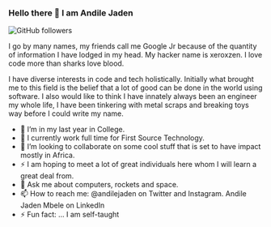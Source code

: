 ### Hello there 👋 I am Andile Jaden

![GitHub followers](https://img.shields.io/github/followers/xeroxzen?logo=GitHub&logoColor=black)

I go by many names, my friends call me Google Jr because of the quantity of information I have lodged in my head. My hacker name is xeroxzen. I love code more than sharks love blood. 

I have diverse interests in code and tech holistically. Initially what brought me to this field is the belief that a lot of good can be done in the world using software. I also would like to think I have innately always been an engineer my whole life, I have been tinkering with metal scraps and breaking toys way before I could write my name.

- 🔭 I’m in my last year in College.
- 🌱 I currently work full time for First Source Technology.
- 👯 I’m looking to collaborate on some cool stuff that is set to have impact mostly in Africa.
- ⚡ I am hoping to meet a lot of great individuals here whom I will learn a great deal from.
- 💬 Ask me about computers, rockets and space.
- 📫 How to reach me: @andilejaden on Twitter and Instagram. Andile Jaden Mbele on LinkedIn
- ⚡ Fun fact: ... I am self-taught

<!--
**xeroxzen/xeroxzen** is a ✨ _special_ ✨ repository because its `README.md` (this file) appears on your GitHub profile.

Here are some ideas to get you started:

- 🔭 I’m currently working on ...
- 🌱 I’m currently learning ...
- 👯 I’m looking to collaborate on ...
- 🤔 I’m looking for help with ...
- 💬 Ask me about ...
- 📫 How to reach me: ...
- 😄 Pronouns: ...
- ⚡ Fun fact: ...
-->
